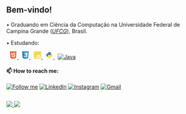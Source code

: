 ## Bem-vindo!

• Graduando em Ciência da Computação na Universidade Federal de Campina Grande ([*UFCG*](https://portal.ufcg.edu.br)), Brasil.

• Estudando:
<p>
 &nbsp;
 <a href="https://developer.mozilla.org/en-US/docs/Web/HTML">
    <img
      src="https://raw.githubusercontent.com/devicons/devicon/master/icons/html5/html5-original.svg"
      alt="HTML"
      title="HTML"
      height="20px"
    />
 </a>
 &nbsp;
 <a href="https://developer.mozilla.org/en-US/docs/Web/CSS">
    <img
      src="https://raw.githubusercontent.com/devicons/devicon/master/icons/css3/css3-original.svg"
      alt="CSS"
      title="CSS"
      height="20px"
    />
 </a>
 &nbsp;
 <a href="https://developer.mozilla.org/en-US/docs/Web/JavaScript">
    <img
      src="https://raw.githubusercontent.com/devicons/devicon/master/icons/javascript/javascript-plain.svg"
      alt="JavaScript"
      title="JavaScript"
      height="20px"
    />
 </a>
 &nbsp;
 <a href="https://developer.mozilla.org/en-US/docs/Glossary/Python">
    <img
      src="https://raw.githubusercontent.com/devicons/devicon/master/icons/python/python-original.svg"
      alt="Python"
      title="Python"
      height="20px"
    />
 </a>
 &nbsp;
 <a href="https://developer.mozilla.org/en-US/docs/Glossary/Java">
    <img
      src="https://cdn-icons-png.flaticon.com/512/226/226777.png"
      alt="Java"
      title="Java"
      height="20px"
    />
 </a>
</p>

 #### 📫 How to reach me: 
 
[<img src="https://img.shields.io/github/followers/Gangorra?label=Follow%20me&style=social" height="22" title="Follow me" />](https://github.com/Gangorra) 
[<img src="https://img.shields.io/badge/-LinkedIn-%230077B5?style=for-the-badge&logo=linkedin&logoColor=white=https://www.linkedin.com/in/felipe-gangorra-0b99ab170/" height="23" title="LinkedIn" />](https://www.linkedin.com/in/felipe-gangorra-0b99ab170/)
[<img src="https://img.shields.io/badge/-Instagram-%23E4405F?style=for-the-badge&logo=instagram&logoColor=white&link=https://www.instagram.com/felipegangorra/" height="23" title="Instagram" />](https://www.instagram.com/felipegangorra/)
[<img src="https://img.shields.io/badge/Gmail-D14836?style=for-the-badge&logo=gmail&logoColor=white" height="23" title="Gmail" />](mailto:felipe.gangorra@ccc.ufcg.edu.br)

##

<div>
  <a href="https://github.com/Gangorra">
  <img height="152em" src="https://github-readme-stats.vercel.app/api?username=Gangorra&show_icons=true&theme=ocean_dark&include_all_commits=true&count_private=true" style="max-width: 80%;"/>
  <img height="152em" src="https://github-readme-stats.vercel.app/api/top-langs/?username=Gangorra&layout=compact&langs_count=7&theme=ocean_dark" style="max-width: 80%;"/>
</div>
